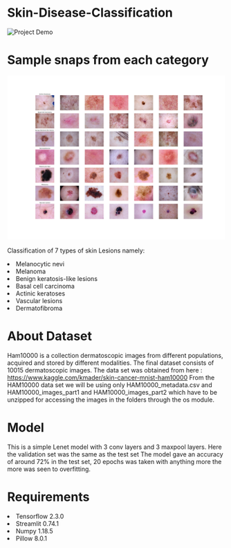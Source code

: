 # Skin-Disease-Classification
![Project Demo](Demo.gif)

# Sample snaps from each category
![Photos](category_samples.png)

Classification of 7 types of skin Lesions namely:

<li>Melanocytic nevi</li>
<li>Melanoma</li>
<li>Benign keratosis-like lesions</li>
<li>Basal cell carcinoma</li>
<li>Actinic keratoses</li>
<li>Vascular lesions</li>
<li>Dermatofibroma</li>

# About Dataset
Ham10000 is a collection dermatoscopic images from different populations, acquired and stored by different modalities. The final dataset consists of 10015 dermatoscopic images. The data set was obtained from here : https://www.kaggle.com/kmader/skin-cancer-mnist-ham10000 From the HAM10000 data set we will be using only HAM10000_metadata.csv and HAM10000_images_part1 and HAM10000_images_part2 which have to be unzipped for accessing the images in the folders through the os module.

# Model
This is a simple Lenet model with 3 conv layers and 3 maxpool layers. Here the validation set was the same as the test set The model gave an accuracy of around 72% in the test set, 20 epochs was taken with anything more the more was seen to overfitting.

# Requirements
<li>Tensorflow 2.3.0</li>
<li>Streamlit 0.74.1</li>
<li>Numpy 1.18.5</li>
<li>Pillow 8.0.1</li>


